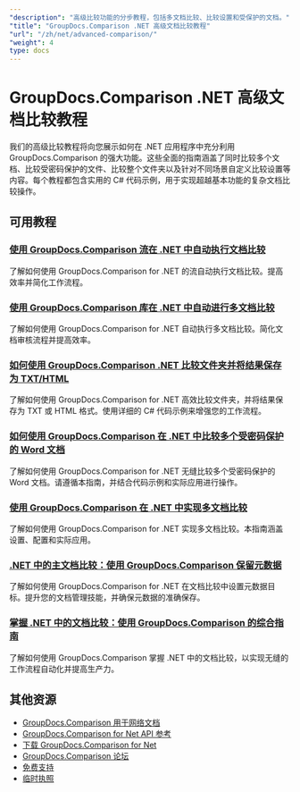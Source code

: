 ```yaml
---
"description": "高级比较功能的分步教程，包括多文档比较、比较设置和受保护的文档。"
"title": "GroupDocs.Comparison .NET 高级文档比较教程"
"url": "/zh/net/advanced-comparison/"
"weight": 4
type: docs
---
```

# GroupDocs.Comparison .NET 高级文档比较教程

我们的高级比较教程将向您展示如何在 .NET 应用程序中充分利用 GroupDocs.Comparison 的强大功能。这些全面的指南涵盖了同时比较多个文档、比较受密码保护的文件、比较整个文件夹以及针对不同场景自定义比较设置等内容。每个教程都包含实用的 C# 代码示例，用于实现超越基本功能的复杂文档比较操作。

## 可用教程

### [使用 GroupDocs.Comparison 流在 .NET 中自动执行文档比较](./net-document-comparison-groupdocs-streams/)
了解如何使用 GroupDocs.Comparison for .NET 的流自动执行文档比较。提高效率并简化工作流程。

### [使用 GroupDocs.Comparison 库在 .NET 中自动进行多文档比较](./groupdocs-comparison-net-multi-doc-automation/)
了解如何使用 GroupDocs.Comparison for .NET 自动执行多文档比较。简化文档审核流程并提高效率。

### [如何使用 GroupDocs.Comparison .NET 比较文件夹并将结果保存为 TXT/HTML](./groupdocs-comparison-net-folder-comparison-tutorial/)
了解如何使用 GroupDocs.Comparison for .NET 高效比较文件夹，并将结果保存为 TXT 或 HTML 格式。使用详细的 C# 代码示例来增强您的工作流程。

### [如何使用 GroupDocs.Comparison 在 .NET 中比较多个受密码保护的 Word 文档](./compare-password-protected-docs-groupdocs-dotnet/)
了解如何使用 GroupDocs.Comparison for .NET 无缝比较多个受密码保护的 Word 文档。请遵循本指南，并结合代码示例和实际应用进行操作。

### [使用 GroupDocs.Comparison 在 .NET 中实现多文档比较](./implement-multi-doc-comparison-groupdocs-net/)
了解如何使用 GroupDocs.Comparison for .NET 实现多文档比较。本指南涵盖设置、配置和实际应用。

### [.NET 中的主文档比较：使用 GroupDocs.Comparison 保留元数据](./groupdocs-comparison-net-metadata-target/)
了解如何使用 GroupDocs.Comparison for .NET 在文档比较中设置元数据目标。提升您的文档管理技能，并确保元数据的准确保存。

### [掌握 .NET 中的文档比较：使用 GroupDocs.Comparison 的综合指南](./mastering-document-comparison-groupdocs-dotnet/)
了解如何使用 GroupDocs.Comparison 掌握 .NET 中的文档比较，以实现无缝的工作流程自动化并提高生产力。

## 其他资源

- [GroupDocs.Comparison 用于网络文档](https://docs.groupdocs.com/comparison/net/)
- [GroupDocs.Comparison for Net API 参考](https://reference.groupdocs.com/comparison/net/)
- [下载 GroupDocs.Comparison for Net](https://releases.groupdocs.com/comparison/net/)
- [GroupDocs.Comparison 论坛](https://forum.groupdocs.com/c/comparison)
- [免费支持](https://forum.groupdocs.com/)
- [临时执照](https://purchase.groupdocs.com/temporary-license/)